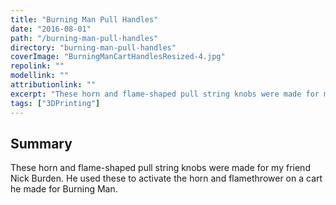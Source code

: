 ```yaml
---
title: "Burning Man Pull Handles"
date: "2016-08-01"
path: "/burning-man-pull-handles"
directory: "burning-man-pull-handles"
coverImage: "BurningManCartHandlesResized-4.jpg"
repolink: ""
modellink: ""
attributionlink: ""
excerpt: "These horn and flame-shaped pull string knobs were made for my friend Nick Burden. He used these to activate the horn and flamethrower on a cart he made for Burning Man."
tags: ["3DPrinting"]
---
```


## Summary

These horn and flame-shaped pull string knobs were made for my friend Nick Burden. He used these to activate the horn and flamethrower on a cart he made for Burning Man.
